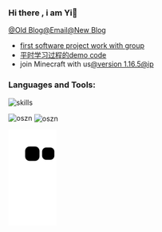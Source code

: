 ### Hi there , i am Yi👋
[@Old Blog](http://42.193.170.22/)[@Email](1091756452@qq.com)[@New Blog](https://blog.csdn.net/weixin_42771401)
* [first software project work with group](https://github.com/oszn/wb)
* [平时学习过程的demo code](https://github.com/oszn/datastruck-and-algorithm)
* join Minecraft with us[@version 1.16.5](java)[@ip](42.193.170.22)

<h3 align="left">Languages and Tools:</h3>

![skills](https://skillicons.dev/icons?i=java,cpp,redis,git,py,linux,md,mysql,stackoverflow,kafka,rabbitmq,vscode,pytorch,spring)


<p><img align="left" src="https://github-readme-stats.vercel.app/api/top-langs?username=oszn&show_icons=true&locale=en&layout=compact" alt="oszn" /></p>
<p>&nbsp;<img align="center" src="https://github-readme-stats.vercel.app/api?username=oszn&show_icons=true&locale=en" alt="oszn" /></p>

![commit](https://raw.githubusercontent.com/oszn/oszn/main/assets/github-contribution-grid-snake.svg)


